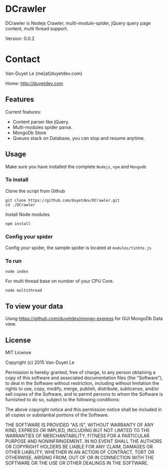DCrawler
=============

DCrawler is Nodejs Crawler, multi-module-spider, jQuery query page content, multi thread support.

Version: 0.0.2

Contact 
=============

Van-Duyet Le (me[at]duyetdev.com)

Home: http://duyetdev.com

Features
--------

Current features:

* Content parser like jQuery.
* Multi-modules spider parse.
* MongoDb Store
* Queues stack on Database, you can stop and resume anytime.


Usage
-----

Make sure you have installed the complete `Nodejs`, `npm` and `Mongodb`

### To install

Clone the script from Github

    git clone https://github.com/duyetdev/DCrawler.git
    cd ./DCrawler

Install Node modules

    npm install

### Config your spider

Config your spider, the sample spider is located at `modules/tinhte.js`

### To run

    node index

For multi thread base on number of your CPU Core.

    node multithread


## To view your data

Using https://github.com/duyetdev/mongo-express for GUI MongoDb Data view.


License
-------
MIT License

Copyright (c) 2015 Van-Duyet Le

Permission is hereby granted, free of charge, to any person obtaining a copy of this software and associated documentation files (the "Software"), to deal in the Software without restriction, including without limitation the rights to use, copy, modify, merge, publish, distribute, sublicense, and/or sell copies of the Software, and to permit persons to whom the Software is furnished to do so, subject to the following conditions:

The above copyright notice and this permission notice shall be included in all copies or substantial portions of the Software.

THE SOFTWARE IS PROVIDED "AS IS", WITHOUT WARRANTY OF ANY KIND, EXPRESS OR IMPLIED, INCLUDING BUT NOT LIMITED TO THE WARRANTIES OF MERCHANTABILITY, FITNESS FOR A PARTICULAR PURPOSE AND NONINFRINGEMENT. IN NO EVENT SHALL THE AUTHORS OR COPYRIGHT HOLDERS BE LIABLE FOR ANY CLAIM, DAMAGES OR OTHER LIABILITY, WHETHER IN AN ACTION OF CONTRACT, TORT OR OTHERWISE, ARISING FROM, OUT OF OR IN CONNECTION WITH THE SOFTWARE OR THE USE OR OTHER DEALINGS IN THE SOFTWARE.
